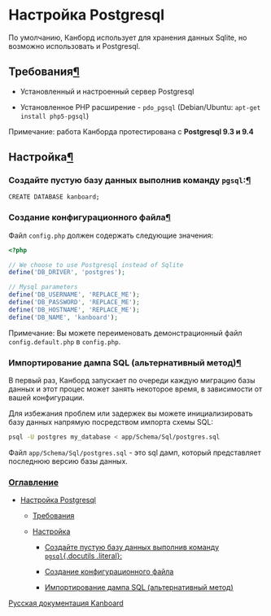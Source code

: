 Настройка Postgresql
====================



По умолчанию, Канборд использует для хранения данных Sqlite, но возможно использовать и Postgresql.



Требования[¶](#requirements "Ссылка на этот заголовок")
-------------------------------------------------------



-   Установленный и настроенный сервер Postgresql



-   Установленное PHP расширение - `pdo_pgsql` (Debian/Ubuntu: `apt-get install php5-pgsql`)



Примечание: работа Канборда протестирована с **Postgresql 9.3 и 9.4**



Настройка[¶](#configuration "Ссылка на этот заголовок")
-------------------------------------------------------



### Создайте пустую базу данных выполнив команду `pgsql`:[¶](#create-an-empty-database-with-the-command-pgsql "Ссылка на этот заголовок")



    CREATE DATABASE kanboard;



### Создание конфигурационного файла[¶](#create-a-config-file "Ссылка на этот заголовок")



Файл `config.php` должен содержать следующие значения:

```php
<?php

// We choose to use Postgresql instead of Sqlite
define('DB_DRIVER', 'postgres');

// Mysql parameters
define('DB_USERNAME', 'REPLACE_ME');
define('DB_PASSWORD', 'REPLACE_ME');
define('DB_HOSTNAME', 'REPLACE_ME');
define('DB_NAME', 'kanboard');
```



Примечание: Вы можете переименовать демонстрационный файл `config.default.php` в `config.php`.



### Импортирование дампа SQL (альтернативный метод)[¶](#importing-sql-dump-alternative-method "Ссылка на этот заголовок")



В первый раз, Канборд запускает по очереди каждую миграцию базы данных и этот процес может занять некоторое время, в зависимости от вашей конфигурации.



Для избежания проблем или задержек вы можете инициализировать базу данных напрямую посредством импорта схемы SQL:

```bash
psql -U postgres my_database < app/Schema/Sql/postgres.sql
```

Файл `app/Schema/Sql/postgres.sql` - это sql дамп, который представляет последнюю версию базы данных.



### [Оглавление](index.markdown)



-   [Настройка Postgresql](#)

    -   [Требования](#requirements)

    -   [Настройка](#configuration)

        -   [Создайте пустую базу данных выполнив команду `pgsql`{.docutils .literal}:](#create-an-empty-database-with-the-command-pgsql)

        -   [Создание конфигурационного файла](#create-a-config-file)

        -   [Импортирование дампа SQL (альтернативный метод)](#importing-sql-dump-alternative-method)



 



 



 



 



 



 



[Русская документация Kanboard](http://kanboard.ru/doc/)

